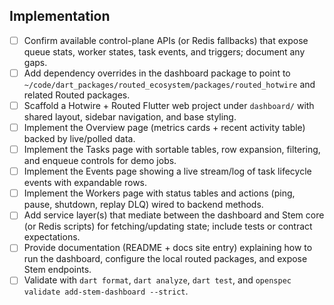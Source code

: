 ## Implementation
- [ ] Confirm available control-plane APIs (or Redis fallbacks) that expose queue stats, worker states, task events, and triggers; document any gaps.
- [ ] Add dependency overrides in the dashboard package to point to `~/code/dart_packages/routed_ecosystem/packages/routed_hotwire` and related Routed packages.
- [ ] Scaffold a Hotwire + Routed Flutter web project under `dashboard/` with shared layout, sidebar navigation, and base styling.
- [ ] Implement the Overview page (metrics cards + recent activity table) backed by live/polled data.
- [ ] Implement the Tasks page with sortable tables, row expansion, filtering, and enqueue controls for demo jobs.
- [ ] Implement the Events page showing a live stream/log of task lifecycle events with expandable rows.
- [ ] Implement the Workers page with status tables and actions (ping, pause, shutdown, replay DLQ) wired to backend methods.
- [ ] Add service layer(s) that mediate between the dashboard and Stem core (or Redis scripts) for fetching/updating state; include tests or contract expectations.
- [ ] Provide documentation (README + docs site entry) explaining how to run the dashboard, configure the local routed packages, and expose Stem endpoints.
- [ ] Validate with `dart format`, `dart analyze`, `dart test`, and `openspec validate add-stem-dashboard --strict`.
